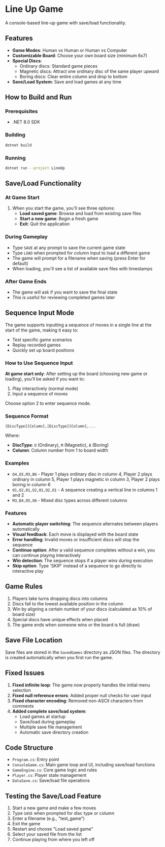 # Line Up Game

A console-based line-up game with save/load functionality.

## Features

- **Game Modes**: Human vs Human or Human vs Computer
- **Customizable Board**: Choose your own board size (minimum 6x7)
- **Special Discs**: 
  - Ordinary discs: Standard game pieces
  - Magnetic discs: Attract one ordinary disc of the same player upward
  - Boring discs: Clear entire column and drop to bottom
- **Save/Load System**: Save and load games at any time

## How to Build and Run

### Prerequisites
- .NET 8.0 SDK

### Building
```bash
dotnet build
```

### Running
```bash
dotnet run --project LineUp
```

## Save/Load Functionality

### At Game Start
1. When you start the game, you'll see three options:
   - **Load saved game**: Browse and load from existing save files
   - **Start a new game**: Begin a fresh game
   - **Exit**: Quit the application

### During Gameplay
- Type `SAVE` at any prompt to save the current game state
- Type `LOAD` when prompted for column input to load a different game
- The game will prompt for a filename when saving (press Enter for default)
- When loading, you'll see a list of available save files with timestamps

### After Game Ends
- The game will ask if you want to save the final state
- This is useful for reviewing completed games later

## Sequence Input Mode

The game supports inputting a sequence of moves in a single line at the start of the game, making it easy to:
- Test specific game scenarios
- Replay recorded games
- Quickly set up board positions

### How to Use Sequence Input

**At game start only**: After setting up the board (choosing new game or loading), you'll be asked if you want to:
1. Play interactively (normal mode)
2. Input a sequence of moves

Choose option 2 to enter sequence mode.

### Sequence Format

```
[DiscType][Column],[DiscType][Column],...
```

Where:
- **DiscType**: `O` (Ordinary), `M` (Magnetic), `B` (Boring)
- **Column**: Column number from 1 to board width

### Examples

- `O4,O5,M3,B6` - Player 1 plays ordinary disc in column 4, Player 2 plays ordinary in column 5, Player 1 plays magnetic in column 3, Player 2 plays boring in column 6
- `O1,O2,O1,O2,O1,O2,O1` - A sequence creating a vertical line in columns 1 and 2
- `M3,B4,O5,O6` - Mixed disc types across different columns

### Features

- **Automatic player switching**: The sequence alternates between players automatically
- **Visual feedback**: Each move is displayed with the board state
- **Error handling**: Invalid moves or insufficient discs will stop the sequence
- **Continue option**: After a valid sequence completes without a win, you can continue playing interactively
- **Win detection**: The sequence stops if a player wins during execution
- **Skip option**: Type 'SKIP' instead of a sequence to go directly to interactive play

## Game Rules

1. Players take turns dropping discs into columns
2. Discs fall to the lowest available position in the column
3. Win by aligning a certain number of your discs (calculated as 10% of board size)
4. Special discs have unique effects when placed
5. The game ends when someone wins or the board is full (draw)

## Save File Location

Save files are stored in the `SavedGames` directory as JSON files. The directory is created automatically when you first run the game.

## Fixed Issues

1. **Fixed infinite loop**: The game now properly handles the initial menu selection
2. **Fixed null reference errors**: Added proper null checks for user input
3. **Fixed character encoding**: Removed non-ASCII characters from comments
4. **Added complete save/load system**: 
   - Load games at startup
   - Save/load during gameplay
   - Multiple save file management
   - Automatic save directory creation

## Code Structure

- `Program.cs`: Entry point
- `ConsoleGame.cs`: Main game loop and UI, including save/load functions
- `GameEngine.cs`: Core game logic and rules
- `Player.cs`: Player state management
- `DataSave.cs`: Save/load file operations

## Testing the Save/Load Feature

1. Start a new game and make a few moves
2. Type `SAVE` when prompted for disc type or column
3. Enter a filename (e.g., "test_game")
4. Exit the game
5. Restart and choose "Load saved game"
6. Select your saved file from the list
7. Continue playing from where you left off
